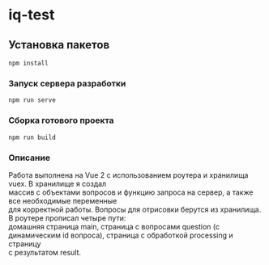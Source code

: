 # iq-test

## Установка пакетов
```
npm install
```

### Запуск сервера разработки
```
npm run serve
```

### Сборка готового проекта
```
npm run build
```
### Описание
Работа выполнена на Vue 2 с использованием роутера и хранилища vuex. В хранилище я создал <br>
массив с объектами вопросов и функцию запроса на сервер, а также все необходимые переменные <br>
для корректной работы. Вопросы для отрисовки берутся из хранилища. В роутере прописал четыре пути: <br>
домашняя страница main, страница с вопросами question (с динамическим id вопроса), страница с обработкой processing и страницу <br>
с результатом result. 